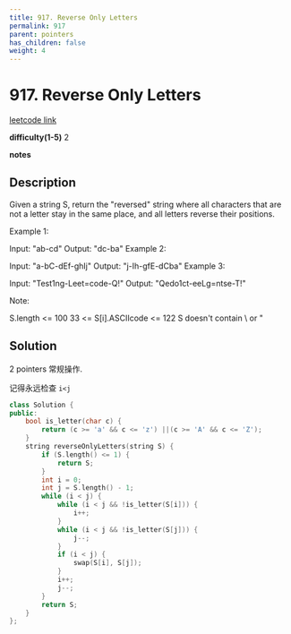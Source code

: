 ```yaml
---
title: 917. Reverse Only Letters
permalink: 917
parent: pointers
has_children: false
weight: 4
---
```

# 917. Reverse Only Letters

[leetcode link](https://leetcode.com/problems/reverse-only-letters/)

**difficulty(1-5)**
2

**notes**

## Description

Given a string S, return the "reversed" string where all characters that are not a letter stay in the same place, and all letters reverse their positions.

Example 1:

Input: "ab-cd"
Output: "dc-ba"
Example 2:

Input: "a-bC-dEf-ghIj"
Output: "j-Ih-gfE-dCba"
Example 3:

Input: "Test1ng-Leet=code-Q!"
Output: "Qedo1ct-eeLg=ntse-T!"

Note:

S.length <= 100
33 <= S[i].ASCIIcode <= 122
S doesn't contain \ or "

## Solution

2 pointers 常规操作.

记得永远检查 `i<j`

```c++
class Solution {
public:
    bool is_letter(char c) {
        return (c >= 'a' && c <= 'z') ||(c >= 'A' && c <= 'Z');
    }
    string reverseOnlyLetters(string S) {
        if (S.length() <= 1) {
            return S;
        }
        int i = 0;
        int j = S.length() - 1;
        while (i < j) {
            while (i < j && !is_letter(S[i])) {
                i++;
            }
            while (i < j && !is_letter(S[j])) {
                j--;
            }
            if (i < j) {
                swap(S[i], S[j]);
            }
            i++;
            j--;
        }
        return S;
    }
};
```


